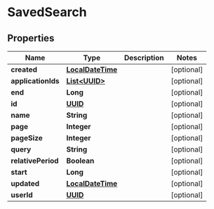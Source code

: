 
# SavedSearch

## Properties
Name | Type | Description | Notes
------------ | ------------- | ------------- | -------------
**created** | [**LocalDateTime**](LocalDateTime.md) |  |  [optional]
**applicationIds** | [**List&lt;UUID&gt;**](UUID.md) |  |  [optional]
**end** | **Long** |  |  [optional]
**id** | [**UUID**](UUID.md) |  |  [optional]
**name** | **String** |  |  [optional]
**page** | **Integer** |  |  [optional]
**pageSize** | **Integer** |  |  [optional]
**query** | **String** |  |  [optional]
**relativePeriod** | **Boolean** |  |  [optional]
**start** | **Long** |  |  [optional]
**updated** | [**LocalDateTime**](LocalDateTime.md) |  |  [optional]
**userId** | [**UUID**](UUID.md) |  |  [optional]



